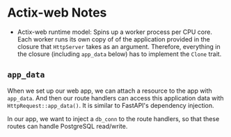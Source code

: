 # Actix-web Notes

- Actix-web runtime model: Spins up a worker process per CPU core. Each worker runs its own copy of of the application provided in the closure that `HttpServer` takes as an argument. Therefore, everything in the closure (including `app_data` below) has to implement the `Clone` trait.

## `app_data`

When we set up our web app, we can attach a resource to the app with `app_data`. And then our route handlers can access this application data with `HttpRequest::app_data()`. It is similar to FastAPI's dependency injection.

In our app, we want to inject a `db_conn` to the route handlers, so that these routes can handle PostgreSQL read/write.

